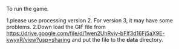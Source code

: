 To run the game.

1.please use processing version 2. For version 3, it may have some problems.
2.Down load the GIF file from https://drive.google.com/file/d/1wen2UhRviy-bFlf3d16Fj5aX9E-kwyxR/view?usp=sharing and put the file to the **data** directory.
